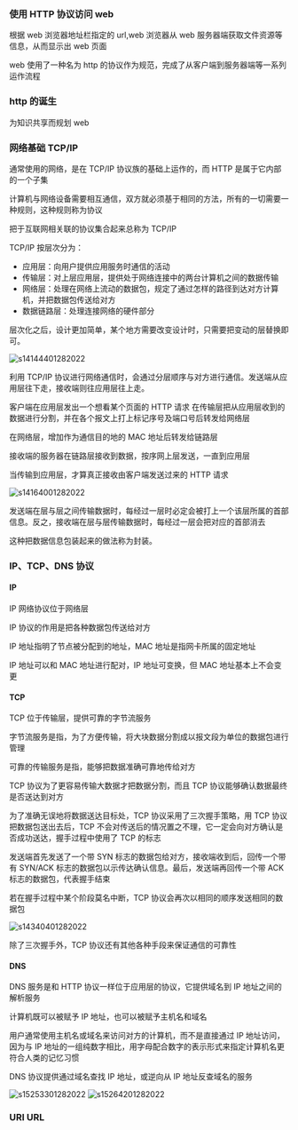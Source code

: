 ### 使用 HTTP 协议访问 web

根据 web 浏览器地址栏指定的 url,web 浏览器从 web 服务器端获取文件资源等信息，从而显示出 web 页面

web 使用了一种名为 http 的协议作为规范，完成了从客户端到服务器端等一系列运作流程

### http 的诞生

为知识共享而规划 web

### 网络基础 TCP/IP

通常使用的网络，是在 TCP/IP 协议族的基础上运作的，而 HTTP 是属于它内部的一个子集

计算机与网络设备需要相互通信，双方就必须基于相同的方法，所有的一切需要一种规则，这种规则称为协议

把于互联网相关联的协议集合起来总称为 TCP/IP

TCP/IP 按层次分为：

- 应用层：向用户提供应用服务时通信的活动
- 传输层：对上层应用层，提供处于网络连接中的两台计算机之间的数据传输
- 网络层：处理在网络上流动的数据包，规定了通过怎样的路径到达对方计算机，并把数据包传送给对方
- 数据链路层：处理连接网络的硬件部分

层次化之后，设计更加简单，某个地方需要改变设计时，只需要把变动的层替换即可。

![s14144401282022](https://p3-juejin.byteimg.com/tos-cn-i-k3u1fbpfcp/1fb39108ac2e4568ad096643325a82ce~tplv-k3u1fbpfcp-zoom-1.image)

利用 TCP/IP 协议进行网络通信时，会通过分层顺序与对方进行通信。发送端从应用层往下走，接收端则往应用层往上走。

客户端在应用层发出一个想看某个页面的 HTTP 请求
在传输层把从应用层收到的数据进行分割，并在各个报文上打上标记序号及端口号后转发给网络层

在网络层，增加作为通信目的地的 MAC 地址后转发给链路层

接收端的服务器在链路层接收到数据，按序网上层发送，一直到应用层

当传输到应用层，才算真正接收由客户端发送过来的 HTTP 请求

![s14164001282022](https://p3-juejin.byteimg.com/tos-cn-i-k3u1fbpfcp/3b7fbb5bd6a943e3bfe8e1a484ee5bc0~tplv-k3u1fbpfcp-zoom-1.image)

发送端在层与层之间传输数据时，每经过一层时必定会被打上一个该层所属的首部信息。反之，接收端在层与层传输数据时，每经过一层会把对应的首部消去

这种把数据信息包装起来的做法称为封装。

### IP、TCP、DNS 协议

#### IP

IP 网络协议位于网络层

IP 协议的作用是把各种数据包传送给对方

IP 地址指明了节点被分配到的地址，MAC 地址是指网卡所属的固定地址

IP 地址可以和 MAC 地址进行配对，IP 地址可变换，但 MAC 地址基本上不会变更

#### TCP

TCP 位于传输层，提供可靠的字节流服务

字节流服务是指，为了方便传输，将大块数据分割成以报文段为单位的数据包进行管理

可靠的传输服务是指，能够把数据准确可靠地传给对方

TCP 协议为了更容易传输大数据才把数据分割，而且 TCP 协议能够确认数据最终是否送达到对方

为了准确无误地将数据送达目标处，TCP 协议采用了三次握手策略，用 TCP 协议把数据包送出去后，TCP 不会对传送后的情况置之不理，它一定会向对方确认是否成功送达，握手过程中使用了 TCP 的标志

发送端首先发送了一个带 SYN 标志的数据包给对方，接收端收到后，回传一个带有 SYN/ACK 标志的数据包以示传达确认信息。最后，发送端再回传一个带 ACK 标志的数据包，代表握手结束

若在握手过程中某个阶段莫名中断，TCP 协议会再次以相同的顺序发送相同的数据包

![s14340401282022](https://p3-juejin.byteimg.com/tos-cn-i-k3u1fbpfcp/3849891f17e1482d8a336d580c51ea74~tplv-k3u1fbpfcp-zoom-1.image)

除了三次握手外，TCP 协议还有其他各种手段来保证通信的可靠性

#### DNS

DNS 服务是和 HTTP 协议一样位于应用层的协议，它提供域名到 IP 地址之间的解析服务

计算机既可以被赋予 IP 地址，也可以被赋予主机名和域名

用户通常使用主机名或域名来访问对方的计算机，而不是直接通过 IP 地址访问，因为与 IP 地址的一组纯数字相比，用字母配合数字的表示形式来指定计算机名更符合人类的记忆习惯

DNS 协议提供通过域名查找 IP 地址，或逆向从 IP 地址反查域名的服务

![s15253301282022](https://p3-juejin.byteimg.com/tos-cn-i-k3u1fbpfcp/602f0d5b14324057ba5ae0ba5ae12594~tplv-k3u1fbpfcp-zoom-1.image)
![s15264201282022](https://p3-juejin.byteimg.com/tos-cn-i-k3u1fbpfcp/c8f8b97cd9bd44fe9b82d274334a0066~tplv-k3u1fbpfcp-zoom-1.image)

### URI URL